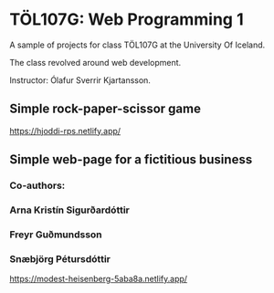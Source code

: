 # TÖL107G: Web Programming 1

A sample of projects for class TÖL107G at the University Of Iceland.

The class revolved around web development.

Instructor: Ólafur Sverrir Kjartansson.


## Simple rock-paper-scissor game

https://hjoddi-rps.netlify.app/

## Simple web-page for a fictitious business

### Co-authors:
### Arna Kristín Sigurðardóttir
### Freyr Guðmundsson
### Snæbjörg Pétursdóttir

https://modest-heisenberg-5aba8a.netlify.app/